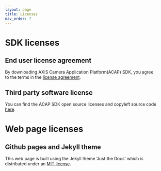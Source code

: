 ```yaml
---
layout: page
title: Licenses
nav_order: 7
---
```


# SDK licenses

## End user license agreement
By downloading AXIS Camera Application Platform(ACAP) SDK, you agree to the terms in the [license agreement](https://www.axis.com/techsup/developer_doc/EULA/LICENSE.pdf).

## Third party software license
You can find the ACAP SDK open source licenses and copyleft source code [here](http://acap-artifacts.s3-website.eu-north-1.amazonaws.com/).

# Web page licenses

## Github pages and Jekyll theme
This web page is built using the Jekyll theme 'Just the Docs' which is distributed under an [MIT license](https://github.com/pmarsceill/just-the-docs/blob/master/LICENSE.txt).
